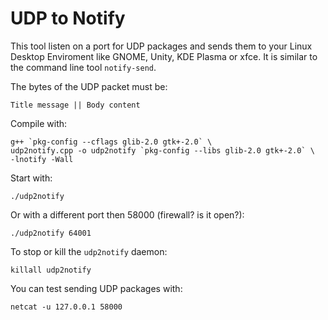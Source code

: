 # UDP to Notify

This tool listen on a port for UDP packages and sends them to your
Linux Desktop Enviroment like GNOME, Unity, KDE Plasma or xfce.
It is similar to the command line tool `notify-send`.

The bytes of the UDP packet must be:

    Title message || Body content

Compile with:

    g++ `pkg-config --cflags glib-2.0 gtk+-2.0` \
    udp2notify.cpp -o udp2notify `pkg-config --libs glib-2.0 gtk+-2.0` \
    -lnotify -Wall

Start with:

    ./udp2notify

Or with a different port then 58000 (firewall? is it open?):

    ./udp2notify 64001

To stop or kill the `udp2notify` daemon:

    killall udp2notify

You can test sending UDP packages with:

    netcat -u 127.0.0.1 58000
